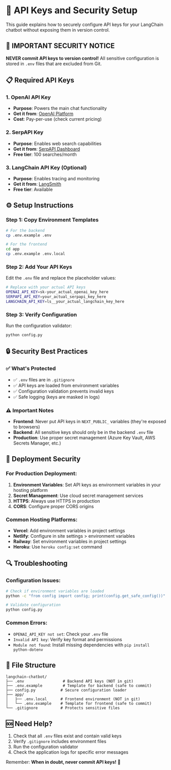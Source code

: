 # 🔐 API Keys and Security Setup

This guide explains how to securely configure API keys for your LangChain chatbot without exposing them in version control.

## 🚨 IMPORTANT SECURITY NOTICE

**NEVER commit API keys to version control!** All sensitive configuration is stored in `.env` files that are excluded from Git.

## 📋 Required API Keys

### 1. OpenAI API Key

- **Purpose**: Powers the main chat functionality
- **Get it from**: [OpenAI Platform](https://platform.openai.com/api-keys)
- **Cost**: Pay-per-use (check current pricing)

### 2. SerpAPI Key

- **Purpose**: Enables web search capabilities
- **Get it from**: [SerpAPI Dashboard](https://serpapi.com/dashboard)
- **Free tier**: 100 searches/month

### 3. LangChain API Key (Optional)

- **Purpose**: Enables tracing and monitoring
- **Get it from**: [LangSmith](https://smith.langchain.com/)
- **Free tier**: Available

## ⚙️ Setup Instructions

### Step 1: Copy Environment Templates

```bash
# For the backend
cp .env.example .env

# For the frontend
cd app
cp .env.example .env.local
```

### Step 2: Add Your API Keys

Edit the `.env` file and replace the placeholder values:

```bash
# Replace with your actual API keys
OPENAI_API_KEY=sk-your_actual_openai_key_here
SERPAPI_API_KEY=your_actual_serpapi_key_here
LANGCHAIN_API_KEY=ls__your_actual_langchain_key_here
```

### Step 3: Verify Configuration

Run the configuration validator:

```bash
python config.py
```

## 🔒 Security Best Practices

### ✅ What's Protected

- ✅ `.env` files are in `.gitignore`
- ✅ API keys are loaded from environment variables
- ✅ Configuration validation prevents invalid keys
- ✅ Safe logging (keys are masked in logs)

### ⚠️ Important Notes

- **Frontend**: Never put API keys in `NEXT_PUBLIC_` variables (they're exposed to browsers)
- **Backend**: All sensitive keys should only be in the backend `.env` file
- **Production**: Use proper secret management (Azure Key Vault, AWS Secrets Manager, etc.)

## 🚀 Deployment Security

### For Production Deployment:

1. **Environment Variables**: Set API keys as environment variables in your hosting platform
2. **Secret Management**: Use cloud secret management services
3. **HTTPS**: Always use HTTPS in production
4. **CORS**: Configure proper CORS origins

### Common Hosting Platforms:

- **Vercel**: Add environment variables in project settings
- **Netlify**: Configure in site settings > environment variables
- **Railway**: Set environment variables in project settings
- **Heroku**: Use `heroku config:set` command

## 🔍 Troubleshooting

### Configuration Issues:

```bash
# Check if environment variables are loaded
python -c "from config import config; print(config.get_safe_config())"

# Validate configuration
python config.py
```

### Common Errors:

- `OPENAI_API_KEY not set`: Check your `.env` file
- `Invalid API key`: Verify key format and permissions
- `Module not found`: Install missing dependencies with `pip install python-dotenv`

## 📁 File Structure

```
langchain-chatbot/
├── .env                 # Backend API keys (NOT in git)
├── .env.example         # Template for backend (safe to commit)
├── config.py           # Secure configuration loader
├── app/
│   ├── .env.local      # Frontend environment (NOT in git)
│   └── .env.example    # Template for frontend (safe to commit)
└── .gitignore          # Protects sensitive files
```

## 🆘 Need Help?

1. Check that all `.env` files exist and contain valid keys
2. Verify `.gitignore` includes environment files
3. Run the configuration validator
4. Check the application logs for specific error messages

Remember: **When in doubt, never commit API keys!** 🔐
